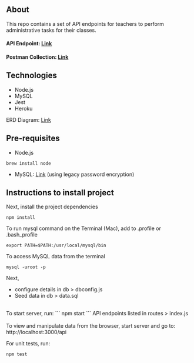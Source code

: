 
## About
This repo contains a set of API endpoints for teachers to perform administrative tasks for their classes.
#### API Endpoint: [Link](http://google.com)
#### Postman Collection: [Link](https://www.getpostman.com/collections/7e13a3d4ae0e3be52d75)

## Technologies
- Node.js
- MySQL
- Jest
- Heroku

ERD Diagram: [Link](ERD.pdf)

## Pre-requisites 
- Node.js
```
brew install node
```
- MySQL: [Link](https://dev.mysql.com/downloads/mysql/) (using legacy password encryption)

## Instructions to install project
Next, install the project dependencies
```
npm install
```
To run mysql command on the Terminal (Mac), add to .profile or .bash_profile
```
export PATH=$PATH:/usr/local/mysql/bin
```
To access MySQL data from the terminal
```
mysql -uroot -p
```
Next,<br/> 
- configure details in db > dbconfig.js 
- Seed data in db > data.sql
<br/>
To start server, run: 
```
npm start
```
API endpoints listed in routes > index.js
<br/>
<br/>
To view and manipulate data from the browser, start server and go to: http://localhost:3000/api 

For unit tests, run: 
```
npm test
```